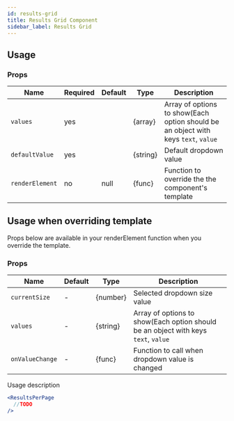 ```yaml
---
id: results-grid
title: Results Grid Component
sidebar_label: Results Grid
---
```



## Usage

### Props

| Name                          | Required  | Default       | Type      | Description             |
| ------------------------------|-----------|---------------| ----------|-------------------------|
| ``values``               | yes       |               | {array}  | Array of options to show(Each option should be an object with keys `text`, `value`|
| ``defaultValue``              | yes       |               | {string}  | Default dropdown value |
| ``renderElement``             | no        | null          | {func}    | Function to override the the component's template |



## Usage when overriding template

Props below are available in your renderElement function when you override the template.

### Props

| Name              | Default       | Type      | Description             |
| ------------------|---------------| ----------|-------------------------|
| ``currentSize``   | -             | {number}  | Selected dropdown size value |
| ``values``  | -             | {string}  | Array of options to show(Each option should be an object with keys `text`, `value` |
| ``onValueChange``  | -             | {func}  | Function to call when dropdown value is changed |


Usage description
```jsx
<ResultsPerPage
  //TODO
/>
```